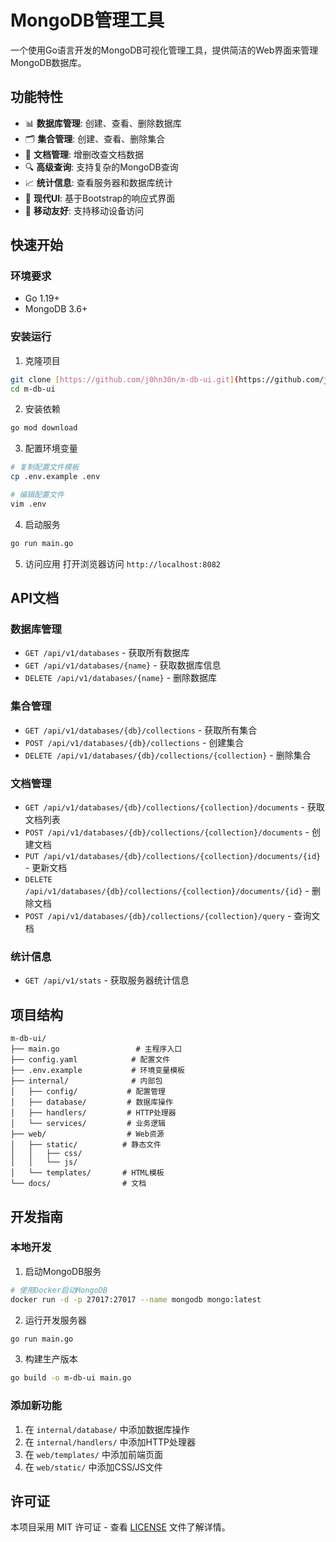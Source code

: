 # MongoDB管理工具

一个使用Go语言开发的MongoDB可视化管理工具，提供简洁的Web界面来管理MongoDB数据库。

## 功能特性

- 📊 **数据库管理**: 创建、查看、删除数据库
- 🗂️ **集合管理**: 创建、查看、删除集合
- 📄 **文档管理**: 增删改查文档数据
- 🔍 **高级查询**: 支持复杂的MongoDB查询
- 📈 **统计信息**: 查看服务器和数据库统计
- 🎨 **现代UI**: 基于Bootstrap的响应式界面
- 📱 **移动友好**: 支持移动设备访问

## 快速开始

### 环境要求

- Go 1.19+
- MongoDB 3.6+

### 安装运行

1. 克隆项目
```bash
git clone [https://github.com/j0hn30n/m-db-ui.git](https://github.com/j0hn30n/m-db-ui.git)
cd m-db-ui
```

2. 安装依赖
```bash
go mod download
```

3. 配置环境变量
```bash
# 复制配置文件模板
cp .env.example .env

# 编辑配置文件
vim .env
```

4. 启动服务
```bash
go run main.go
```

5. 访问应用
打开浏览器访问 `http://localhost:8082`


## API文档

### 数据库管理

- `GET /api/v1/databases` - 获取所有数据库
- `GET /api/v1/databases/{name}` - 获取数据库信息
- `DELETE /api/v1/databases/{name}` - 删除数据库

### 集合管理

- `GET /api/v1/databases/{db}/collections` - 获取所有集合
- `POST /api/v1/databases/{db}/collections` - 创建集合
- `DELETE /api/v1/databases/{db}/collections/{collection}` - 删除集合

### 文档管理

- `GET /api/v1/databases/{db}/collections/{collection}/documents` - 获取文档列表
- `POST /api/v1/databases/{db}/collections/{collection}/documents` - 创建文档
- `PUT /api/v1/databases/{db}/collections/{collection}/documents/{id}` - 更新文档
- `DELETE /api/v1/databases/{db}/collections/{collection}/documents/{id}` - 删除文档
- `POST /api/v1/databases/{db}/collections/{collection}/query` - 查询文档

### 统计信息

- `GET /api/v1/stats` - 获取服务器统计信息

## 项目结构

```
m-db-ui/
├── main.go                 # 主程序入口
├── config.yaml            # 配置文件
├── .env.example           # 环境变量模板
├── internal/              # 内部包
│   ├── config/           # 配置管理
│   ├── database/         # 数据库操作
│   ├── handlers/         # HTTP处理器
│   └── services/         # 业务逻辑
├── web/                  # Web资源
│   ├── static/          # 静态文件
│   │   ├── css/
│   │   └── js/
│   └── templates/       # HTML模板
└── docs/                # 文档
```

## 开发指南

### 本地开发

1. 启动MongoDB服务
```bash
# 使用Docker启动MongoDB
docker run -d -p 27017:27017 --name mongodb mongo:latest
```

2. 运行开发服务器
```bash
go run main.go
```

3. 构建生产版本
```bash
go build -o m-db-ui main.go
```

### 添加新功能

1. 在 `internal/database/` 中添加数据库操作
2. 在 `internal/handlers/` 中添加HTTP处理器
3. 在 `web/templates/` 中添加前端页面
4. 在 `web/static/` 中添加CSS/JS文件

## 许可证

本项目采用 MIT 许可证 - 查看 [LICENSE](LICENSE) 文件了解详情。
